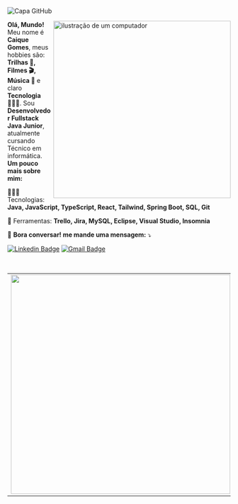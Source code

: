 ![Capa GitHub](https://i.imgur.com/WAADfHv.png)

<img src="https://raw.githubusercontent.com/MicaelliMedeiros/micaellimedeiros/master/image/computer-illustration.png" alt="ilustração de um computador" min-width="400px" max-width="400px" width="400px" align="right">

<p align="left"> 
    <strong>Olá, Mundo!</strong> <br>
    Meu nome é <strong>Caique Gomes</strong>, meus hobbies são: <strong>Trilhas 🥾, Filmes 🎬, Música 🎵</strong> e claro <strong>Tecnologia 👩🏻‍💻</strong>. 
    Sou <strong>Desenvolvedor Fullstack Java Junior</strong>, atualmente cursando Técnico em informática.<br> 
    <strong>Um pouco mais sobre mim:</strong>
</p>

<p align="left">
  🧑🏻‍💻 Tecnologias: <strong>Java, JavaScript, TypeScript, React, Tailwind, Spring Boot, SQL, Git</strong>
</p>

<p align="left">
  💼 Ferramentas: <strong>Trello, Jira, MySQL, Eclipse, Visual Studio, Insomnia</strong>
</p>

<p align="left">
  💌 <strong>Bora conversar! me mande uma mensagem:</strong> ⤵️ 

[![Linkedin Badge](https://img.shields.io/badge/-Linkedin-blue?style=flat-square&logo=Linkedin&logoColor=white&link=https://www.linkedin.com/in/cttcaiquegomes/)](https://www.linkedin.com/in/cttcaiquegomes/)
[![Gmail Badge](https://img.shields.io/badge/-Gmail-c14438?style=flat-square&logo=Gmail&logoColor=white&link=mailto:cttcaiquegomes@gmail)](mailto:cttcaiquegomesgmail)

</p>
<br>
<center>
<table>
    <tr>
      <td><img width="495px" align="left" src="https://github-readme-stats.vercel.app/api?username=Caiqe&theme=dark"/></td>
      <td><img width="400px" align="left" src="https://github-readme-stats.vercel.app/api/top-langs/?username=Caiqe&hide=html&layout=compact&theme=dark" /></td>
    </tr>   
</table>
</center> 



  
